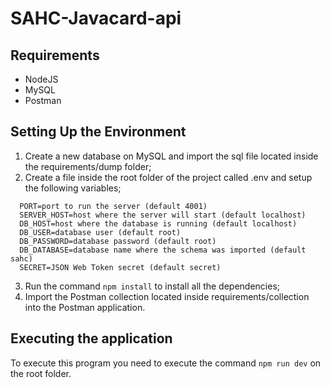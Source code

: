 # SAHC-Javacard-api

## Requirements

* NodeJS
* MySQL
* Postman

## Setting Up the Environment

1. Create a new database on MySQL and import the sql file located inside the requirements/dump folder;
2. Create a file inside the root folder of the project called .env and setup the following variables;
  ```
    PORT=port to run the server (default 4001)
    SERVER_HOST=host where the server will start (default localhost)
    DB_HOST=host where the database is running (default localhost)
    DB_USER=database user (default root)
    DB_PASSWORD=database password (default root)
    DB_DATABASE=database name where the schema was imported (default sahc)
    SECRET=JSON Web Token secret (default secret)
  ``` 
3. Run the command `npm install` to install all the dependencies;
4. Import the Postman collection located inside requirements/collection into the Postman application.

## Executing the application 

To execute this program you need to execute the command `npm run dev` on the root folder.
